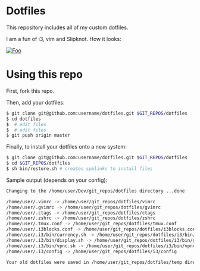# Dotfiles
This repository includes all of my custom dotfiles. 

I am a fun of i3, vim and Slipknot. How it looks:

[![Foo](https://sc-cdn.scaleengine.net/i/15ff14ed5844c965cc28171c153889fa.png)](https://screencloud.net/v/aoAk)

# Using this repo

First, fork this repo.

Then, add your dotfiles:

```sh
$ git clone git@github.com:username/dotfiles.git $GIT_REPOS/dotfiles
$ cd dotfiles
$  # edit files
$  # edit files
$ git push origin master
```

Finally, to install your dotfiles onto a new system:

```sh
$ git clone git@github.com:username/dotfiles.git $GIT_REPOS/dotfiles
$ cd $GIT_REPOS/dotfiles
$ sh bin/restore.sh # creates symlinks to install files
```

Sample output (depends on your config):

```sh
Changing to the /home/user/Dev/git_repos/dotfiles directory ...done

/home/user/.vimrc -> /home/user/git_repos/dotfiles/vimrc
/home/user/.gvimrc -> /home/user/git_repos/dotfiles/gvimrc
/home/user/.ctags -> /home/user/git_repos/dotfiles/ctags
/home/user/.zshrc -> /home/user/git_repos/dotfiles/zshrc
/home/user/.tmux.conf -> /home/user/git_repos/dotfiles/tmux.conf
/home/user/.i3blocks.conf -> /home/user/git_repos/dotfiles/i3blocks.conf
/home/user/.i3/bin/currency.sh -> /home/user/git_repos/dotfiles/i3/bin/currency.sh
/home/user/.i3/bin/display.sh -> /home/user/git_repos/dotfiles/i3/bin/display.sh
/home/user/.i3/bin/vpnc.sh -> /home/user/git_repos/dotfiles/i3/bin/vpnc.sh
/home/user/.i3/config -> /home/user/git_repos/dotfiles/i3/config

Your old dotfiles were saved in /home/user/git_repos/dotfiles/temp directory if any
```
